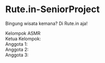 # Rute.in-SeniorProject
Bingung wisata kemana? Di Rute.in aja!

Kelompok ASMR 
<br> Ketua Kelompok: 
<br> Anggota 1:
<br> Anggota 2: 
<br> Anggota 3: 
